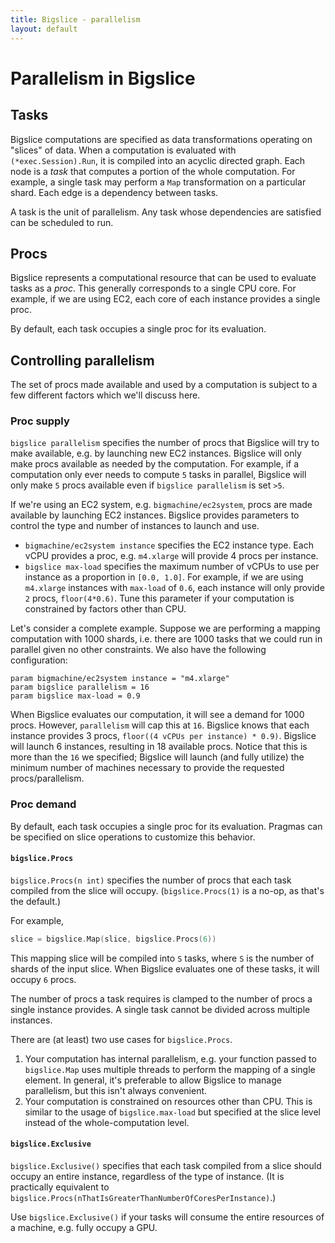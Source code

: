 ```yaml
---
title: Bigslice - parallelism
layout: default
---
```


# Parallelism in Bigslice

## Tasks
Bigslice computations are specified as data transformations operating on
"slices" of data. When a computation is evaluated with `(*exec.Session).Run`, it
is compiled into an acyclic directed graph. Each node is a *task* that computes
a portion of the whole computation. For example, a single task may perform a
`Map` transformation on a particular shard. Each edge is a dependency between
tasks.

A task is the unit of parallelism. Any task whose dependencies are satisfied can
be scheduled to run.

## Procs
Bigslice represents a computational resource that can be used to evaluate tasks
as a *proc*. This generally corresponds to a single CPU core. For example, if we are 
using EC2, each core of each instance provides a single proc.

By default, each task occupies a single proc for its evaluation.

## Controlling parallelism
The set of procs made available and used by a computation is subject to a few
different factors which we'll discuss here.

### Proc supply
`bigslice parallelism` specifies the number of procs that Bigslice will try to
make available, e.g. by launching new EC2 instances. Bigslice will only make
procs available as needed by the computation. For example, if a computation only
ever needs to compute `5` tasks in parallel, Bigslice will only make `5` procs
available even if `bigslice parallelism` is set `>5`.

If we're using an EC2 system, e.g. `bigmachine/ec2system`, procs are made
available by launching EC2 instances. Bigslice provides parameters to control
the type and number of instances to launch and use.

- `bigmachine/ec2system instance` specifies the EC2 instance type. Each vCPU
  provides a proc, e.g. `m4.xlarge` will provide 4 procs per instance.
- `bigslice max-load` specifies the maximum number of vCPUs to use per instance
  as a proportion in `[0.0, 1.0]`. For example, if we are using `m4.xlarge`
  instances with `max-load` of `0.6`, each instance will only provide `2` procs,
  `floor(4*0.6)`. Tune this parameter if your computation is constrained by
  factors other than CPU.
  
Let's consider a complete example. Suppose we are performing a mapping
computation with 1000 shards, i.e. there are 1000 tasks that we could run in
parallel given no other constraints. We also have the following configuration:

```
param bigmachine/ec2system instance = "m4.xlarge"
param bigslice parallelism = 16
param bigslice max-load = 0.9
```

When Bigslice evaluates our computation, it will see a demand for 1000 procs.
However, `parallelism` will cap this at `16`. Bigslice knows that each instance
provides 3 procs, `floor((4 vCPUs per instance) * 0.9)`. Bigslice will launch 6
instances, resulting in 18 available procs. Notice that this is more than the
`16` we specified; Bigslice will launch (and fully utilize) the minimum number
of machines necessary to provide the requested procs/parallelism.

### Proc demand
By default, each task occupies a single proc for its evaluation. Pragmas can be
specified on slice operations to customize this behavior.

#### `bigslice.Procs`
`bigslice.Procs(n int)` specifies the number of procs that each task compiled
from the slice will occupy. (`bigslice.Procs(1)` is a no-op, as that's the
default.)

For example,
```go
slice = bigslice.Map(slice, bigslice.Procs(6))
```

This mapping slice will be compiled into `S` tasks, where `S` is the number of
shards of the input slice. When Bigslice evaluates one of these tasks, it will
occupy `6` procs.

The number of procs a task requires is clamped to the number of procs a single
instance provides. A single task cannot be divided across multiple instances.

There are (at least) two use cases for `bigslice.Procs`.

1. Your computation has internal parallelism, e.g. your function passed to
   `bigslice.Map` uses multiple threads to perform the mapping of a single
   element. In general, it's preferable to allow Bigslice to manage parallelism,
   but this isn't always convenient.
2. Your computation is constrained on resources other than CPU. This is similar
   to the usage of `bigslice.max-load` but specified at the slice level instead
   of the whole-computation level.

#### `bigslice.Exclusive`
`bigslice.Exclusive()` specifies that each task compiled from a slice should
occupy an entire instance, regardless of the type of instance. (It is
practically equivalent to
`bigslice.Procs(nThatIsGreaterThanNumberOfCoresPerInstance)`.)

Use `bigslice.Exclusive()` if your tasks will consume the entire resources of a
machine, e.g. fully occupy a GPU.
